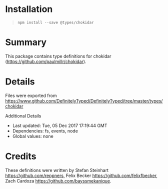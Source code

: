 # Installation
> `npm install --save @types/chokidar`

# Summary
This package contains type definitions for chokidar (https://github.com/paulmillr/chokidar).

# Details
Files were exported from https://www.github.com/DefinitelyTyped/DefinitelyTyped/tree/master/types/chokidar

Additional Details
 * Last updated: Tue, 05 Dec 2017 17:19:44 GMT
 * Dependencies: fs, events, node
 * Global values: none

# Credits
These definitions were written by Stefan Steinhart <https://github.com/reppners>, Felix Becker <https://github.com/felixfbecker>, Zach Cardoza <https://github.com/bayssmekanique>.
